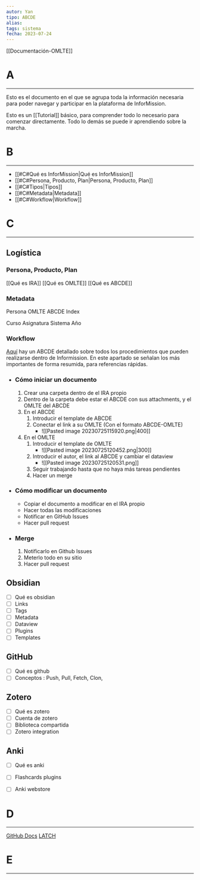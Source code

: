```yaml
---
autor: Yan
tipo: ABCDE
alias:
tags: sistema
fecha: 2023-07-24
---
```

[[Documentación-OMLTE]]


# A
- - -
Esto es el documento en el que se agrupa toda la información necesaria para poder navegar y participar en la plataforma de InforMission.

Esto es un [[Tutorial]] básico, para comprender todo lo necesario para comenzar directamente. Todo lo demás se puede ir aprendiendo sobre la marcha.

# B
- - -
- [[#C#Qué es InforMission|Qué es InforMission]]
- [[#C#Persona, Producto, Plan|Persona, Producto, Plan]]
- [[#C#Tipos|Tipos]]
- [[#C#Metadata|Metadata]]
- [[#C#Workflow|Workflow]]

# C
- - -

## Logística
### Persona, Producto, Plan

[[Qué es IRA]]
[[Qué es OMLTE]]
[[Qué es ABCDE]]

### Metadata
Persona
OMLTE
ABCDE
Index

Curso
Asignatura
Sistema
Año

### Workflow

[Aquí](Workflow) hay un ABCDE detallado sobre todos los procedimientos que pueden realizarse dentro de Informission. En este apartado se señalan los más importantes de forma resumida, para referencias rápidas. 

- ### Cómo iniciar un documento
	1. Crear una carpeta dentro de el IRA propio
	2. Dentro de la carpeta debe estar el ABCDE con sus attachments, y el OMLTE del ABCDE
	3. En el ABCDE 
		1. Introducir el template de ABCDE
		2. Conectar el link a su OMLTE (Con el formato ABCDE-OMLTE)
			- ![[Pasted image 20230725115920.png|400]]
	4. En el OMLTE
		1. Introducir el template de OMLTE
			-  ![[Pasted image 20230725120452.png|300]]
		2. Introducir el autor, el link al ABCDE y cambiar el dataview
			- ![[Pasted image 20230725120531.png]]
		3. Seguir trabajando hasta que no haya más tareas pendientes
		4. Hacer un merge
- ### Cómo modificar un documento
	- Copiar el documento a modificar en el IRA propio
	- Hacer todas las modificaciones
	- Notificar en GitHub Issues
	- Hacer pull request
- ### Merge
	1. Notificarlo en Github Issues
	2. Meterlo todo en su sitio
	3. Hacer pull request

## Obsidian

- [ ] Qué es obsidian
- [ ] Links
- [ ] Tags
- [ ] Metadata
- [ ] Dataview
- [ ] Plugins 
- [ ] Templates

## GitHub

- [ ] Qué es github
- [ ] Conceptos : Push, Pull, Fetch, Clon, 

## Zotero

- [ ] Qué es zotero
- [ ] Cuenta de zotero
- [ ] Biblioteca compartida
- [ ] Zotero integration

## Anki

- [ ] Qué es anki
- [ ] Flashcards plugins
- [ ] Anki webstore



# D
- - -

[GitHub Docs](https://git-scm.com/book/en/v2 )
[LATCH](https://medium.com/@niveditachandra/latch-information-architecture-from-the-eyes-of-an-urban-indian-user-efd474a7bb37) 


# E
- - -